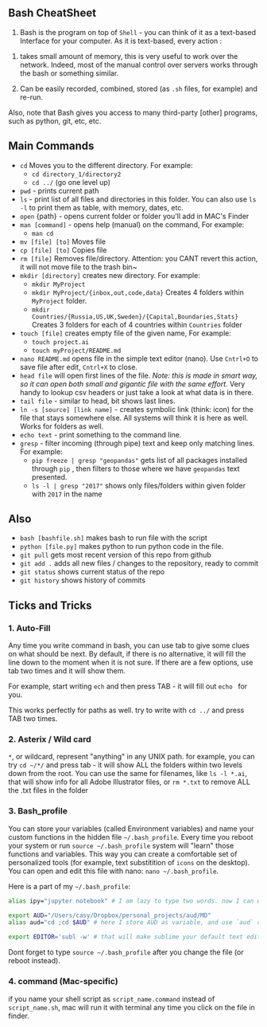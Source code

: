 ## Bash CheatSheet


1. Bash is the program on top of `Shell` - you can think of it as a text-based Interface for your computer. As it is text-based, every action :

1) takes small amount of memory, this is very useful to work over the network. Indeed, most of the manual control over servers works through the bash or something similar.

2) Can be easily recorded, combined, stored (as `.sh` files, for example) and re-run.

Also, note that Bash gives you access to many third-party [other] programs, such as python, git, etc, etc.

## Main Commands

- `cd` Moves you to the different directory. For example: 	
	- `cd directory_1/directory2` 
	- `cd ../` (go one level up)
- `pwd` - prints current path
- `ls` - print list of all files and directories in this folder. You can also use `ls -l` to print them as table, with memory, dates, etc.
- `open` {path} - opens current folder or folder you'll add in MAC's Finder
- `man [command]` - opens help (manual) on the command, For example:
	- `man cd`
- `mv [file] [to]` Moves file
- `cp [file] [to]` Copies file
- `rm [file]` Removes file/directory. Attention: you CANT revert this action, it will not move file to the trash bin~
- `mkdir [directory]` creates new directory. For example:
	- `mkdir MyProject`
	- `mkdir MyProject/{inbox,out,code,data}` Creates 4 folders within `MyProject` folder. 
	- `mkdir Countries/{Russia,US,UK,Sweden}/{Capital,Boundaries,Stats}` Creates 3 folders for each of 4 countries within `Countries` folder
- `touch [file]` creates empty file of the given name, For example:
	- `touch project.ai`
	- `touch myProject/README.md`
- `nano README.md` opens file in the simple text editor (nano). Use `Cntrl+O` to save file after edit, `Cntrl+X` to close.
- `head file` will open first lines of the file. *Note: this is made in smart way, so it can open both small and gigantic file with the same effort*. Very handy to lookup csv headers or just take a look at what data is in there.
- `tail file` - similar to head, bit shows last lines.
- `ln -s [source] [link name]` - creates symbolic link (think: icon) for the file that stays somewhere else. All systems will think it is here as well. Works for folders as well.
- `echo text` - print something to the command line.
- `gresp` - filter incoming (through pipe) text and keep only matching lines. For example:
	- `pip freeze | gresp "geopandas"` gets list of all packages installed through `pip` , then filters to those where we have `geopandas` text presented.
	- `ls -l | gresp "2017"` shows only files/folders within given folder with `2017` in the name   

## Also

- `bash [bashfile.sh]` makes bash to run file with the script
- `python [file.py]` makes python to run python code in the file.
- `git pull` gets most recent version of this repo from github
- `git add .` adds all new files / changes to the repository, ready to commit
- `git status` shows current status of the repo
- `git history` shows history of commits

## Ticks and Tricks

### 1. Auto-Fill

Any time you write command in bash, you can use tab to give some clues on what should be next. By default, if there is no alternative, it will fill the line down to the moment when it is not sure. If there  are a few options, use tab two times and it will show them.

For example, start writing `ech` and then press TAB - it will fill out `echo ` for you.

This works perfectly for paths as well. try to write with `cd ../`  and press TAB two times.

### 2. Asterix / Wild card

`*`, or wildcard, represent "anything" in any UNIX path. for example, you can try `cd ~/*/` and press tab - it will show ALL the folders within two levels down from the root. You can use the same for filenames, like `ls -l *.ai`, that will show info for all Adobe Illustrator files, or `rm *.txt` to remove ALL the .txt files in the folder


### 3. Bash_profile
You can store your variables (called Environment variables) and name your custom functions in the hidden file `~/.bash_profile`. Every time you reboot your system or run `source ~/.bash_profile` system will "learn" those functions and variables. This way you can create a comfortable set of personalized tools (for example, text substitition of `icons` on the desktop). You can open and edit this file with nano:
`nano ~/.bash_profile`.

Here is a part of my `~/.bash_profile`:
```bash
alias ipy="jupyter notebook" # I am lazy to type two words. now I can write only 3 letters.

export AUD="/Users/casy/Dropbox/personal_projects/aud/MD"
alias aud="cd ;cd $AUD" # here I store AUD as variable, and use `aud` command to go to the AUD folder, from anywhere.

export EDITOR='subl -w' # that will make sublime your default text editor. after that, you'll. be able to use `subl ~/.bash_profile`
```

Dont forget to type `source ~/.bash_profile` after you change the file (or reboot instead).

### 4. command (Mac-specific)

if you name your shell script as `script_name.command` instead of `script_name.sh`, mac will run it with terminal any time you click on the file in finder. 
